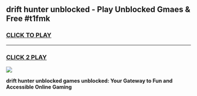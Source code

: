 
## drift hunter unblocked - Play Unblocked Gmaes & Free #t1fmk
<h3>
<a href="https://news.freeplayer.one?title=drift_hunter_unblocked&ref=24F">CLICK TO PLAY</a></h3>
<hr>

<h3>
<a href="https://news.freeplayer.one?title=drift_hunter_unblocked&ref=24F">CLICK 2 PLAY</a>
  
</h3>

<a href="https://news.freeplayer.one?title=drift_hunter_unblocked&ref=24F/"><img src="https://clearcache.store/games.png"></a>


**drift hunter unblocked games unblocked: Your Gateway to Fun and Accessible Online Gaming**
